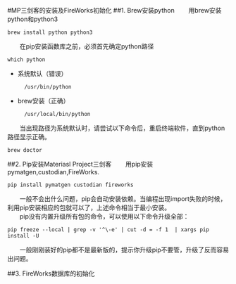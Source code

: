 #MP三剑客的安装及FireWorks初始化
##1. Brew安装python
　　用brew安装python和python3

	brew install python python3

　　在pip安装函数库之前，必须首先确定python路径  

	which python

* 系统默认（错误）

		/usr/bin/python

* brew安装（正确）

		/usr/local/bin/python

　　当出现路径为系统默认时，请尝试以下命令后，重启终端软件，直到python路径显示正确。  

	brew doctor

##2. Pip安装Materiasl Project三剑客
　　用pip安装pymatgen,custodian,FireWorks.

	pip install pymatgen custodian fireworks

　　一般不会出什么问题，pip会自动安装依赖。当编程出现import失败的时候，利用pip安装相应的包就可以了，上述命令相当于最小安装。   
　　pip没有内置升级所有包的命令，可以使用以下命令升级全部：

	pip freeze --local | grep -v '^\-e' | cut -d = -f 1  | xargs pip install -U

　　一般刚刚装好的pip都不是最新版的，提示你升级pip不要管，升级了反而容易出问题。

##3. FireWorks数据库的初始化
